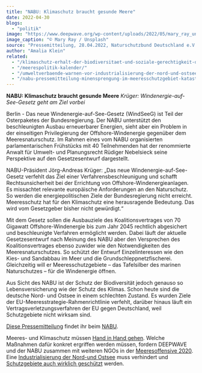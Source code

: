 ```yaml
---
title: "NABU: Klimaschutz braucht gesunde Meere"
date: 2022-04-30
blogs: 
  - "politik"
image: "https://www.deepwave.org/wp-content/uploads/2022/05/mary_ray_unsplash_offshore_windpark-scaled.jpg"
image_caption: "© Mary Ray / Unsplash"
source: "Pressemitteilung, 28.04.2022, Naturschutzbund Deutschland e.V."
author: "Amalia Klein"
related: 
  - "/klimaschutz-erhalt-der-biodiversitaet-und-soziale-gerechtigkeit-diese-aufgaben-lassen-sich-nur-im-dreiklang-loesen/"
  - "/meerespolitik-kalender/"
  - "/umweltverbaende-warnen-vor-industrialisierung-der-nord-und-ostsee/"
  - "/nabu-pressemitteilung-minensprengung-im-meeresschutzgebiet-katastrophal-fuer-natur/"
---
```


**NABU: Klimaschutz braucht gesunde Meere** _Krüger: Windenergie-auf-See-Gesetz geht am Ziel vorbei_

Berlin - Das neue Windenergie-auf-See-Gesetz (WindSeeG) ist Teil der Osterpaketes der Bundesregierung. Der NABU unterstützt den beschleunigten Ausbau erneuerbarer Energien, sieht aber ein Problem in der einseitigen Privilegierung der Offshore-Windenergie gegenüber dem Meeresnaturschutz. Im Rahmen eines vom NABU organisierten parlamentarischen Frühstücks mit 40 Teilnehmenden hat der renommierte Anwalt für Umwelt- und Planungsrecht Rüdiger Nebelsieck seine Perspektive auf den Gesetzesentwurf dargestellt.

NABU-Präsident Jörg-Andreas Krüger: „Das neue Windenergie-auf-See-Gesetz verfehlt das Ziel einer Verfahrensbeschleunigung und schafft Rechtsunsicherheit bei der Errichtung von Offshore-Windenergieanlagen. Es missachtet relevante europäische Anforderungen an den Naturschutz. So werden die energiepolitischen Ziele der Bundesregierung nicht erreicht. Meeresschutz hat für den Klimaschutz eine herausragende Bedeutung. Das wird vom Gesetzgeber bisher nicht gewürdigt.“

Mit dem Gesetz sollen die Ausbauziele des Koalitionsvertrages von 70 Gigawatt Offshore-Windenergie bis zum Jahr 2045 rechtlich abgesichert und beschleunigte Verfahren ermöglicht werden. Dabei läuft der aktuelle Gesetzesentwurf nach Meinung des NABU aber den Versprechen des Koalitionsvertrages ebenso zuwider wie den Notwendigkeiten des Meeresnaturschutzes. So schützt der Entwurf Einzelinteressen wie den Kies- und Sandabbau im Meer und die Grundschleppnetzfischerei. Gleichzeitig will er Meeresschutzgebiete – das Tafelsilber des marinen Naturschutzes – für die Windenergie öffnen.

Aus Sicht des NABU ist der Schutz der Biodiversität jedoch genauso so Lebensversicherung wie der Schutz des Klimas. Schon heute sind die deutsche Nord- und Ostsee in einem schlechten Zustand. Es wurden Ziele der EU-Meeresstrategie-Rahmenrichtlinie verfehlt, darüber hinaus läuft ein Vertragsverletzungsverfahren der EU gegen Deutschland, weil Schutzgebiete nicht wirksam sind.

[Diese Pressemitteilung](https://www.nabu.de/presse/pressemitteilungen/index.php?popup=true&show=34272&db=presseservice) findet ihr beim [NABU](https://www.nabu.de/).

Meeres- und Klimaschutz müssen [Hand in Hand gehen](https://www.deepwave.org/klimaschutz-erhalt-der-biodiversitaet-und-soziale-gerechtigkeit-diese-aufgaben-lassen-sich-nur-im-dreiklang-loesen/). Welche Maßnahmen dafür konkret ergriffen werden müssen, fordern DEEPWAVE und der NABU zusammen mit weiteren NGOs in der [Meeresoffensive 2020](https://www.deepwave.org/meerespolitik-kalender/). Eine [Industrialisierung der Nord-und Ostsee](https://www.deepwave.org/umweltverbaende-warnen-vor-industrialisierung-der-nord-und-ostsee/) muss verhindert und [Schutzgebiete auch wirklich geschützt](https://www.deepwave.org/nabu-pressemitteilung-minensprengung-im-meeresschutzgebiet-katastrophal-fuer-natur/) werden.
